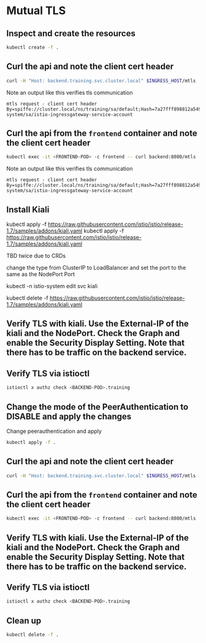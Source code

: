 # Mutual TLS

## Inspect and create the resources

```bash
kubectl create -f .
```

## Curl the api and note the client cert header

```bash
curl -H "Host: backend.training.svc.cluster.local" $INGRESS_HOST/mtls
```

Note an output like this verifies tls communication
```
mtls request - client cert header By=spiffe://cluster.local/ns/training/sa/default;Hash=7a27fff898812a54990ae99edd24346880a7c1614cf031077139f68ca571d0a9;Subject="";URI=spiffe://cluster.local/ns/istio-system/sa/istio-ingressgateway-service-account
```

## Curl the api from the `frontend` container and note the client cert header

```bash
kubectl exec -it <FRONTEND-POD> -c frontend -- curl backend:8080/mtls
```

Note an output like this verifies tls communication
```
mtls request - client cert header By=spiffe://cluster.local/ns/training/sa/default;Hash=7a27fff898812a54990ae99edd24346880a7c1614cf031077139f68ca571d0a9;Subject="";URI=spiffe://cluster.local/ns/istio-system/sa/istio-ingressgateway-service-account
```

## Install Kiali



kubectl apply -f https://raw.githubusercontent.com/istio/istio/release-1.7/samples/addons/kiali.yaml
kubectl apply -f https://raw.githubusercontent.com/istio/istio/release-1.7/samples/addons/kiali.yaml

TBD twice due to CRDs

 change the type from ClusterIP to LoadBalancer and set the port to the same as the NodePort Port

kubectl -n istio-system edit svc kiali 

kubectl delete -f https://raw.githubusercontent.com/istio/istio/release-1.7/samples/addons/kiali.yaml


## Verify TLS with kiali. Use the External-IP of the kiali and the NodePort. Check the Graph and enable the Security Display Setting. Note that there has to be traffic on the backend service.

## Verify TLS via istioctl

```bash
istioctl x authz check <BACKEND-POD>.training
```

## Change the mode of the PeerAuthentication to DISABLE and apply the changes

Change peerauthentication and apply

```bash
kubectl apply -f .
```

## Curl the api and note the client cert header

```bash
curl -H "Host: backend.training.svc.cluster.local" $INGRESS_HOST/mtls
```

## Curl the api from the `frontend` container and note the client cert header

```bash
kubectl exec -it <FRONTEND-POD> -c frontend -- curl backend:8080/mtls
```

## Verify TLS with kiali. Use the External-IP of the kiali and the NodePort. Check the Graph and enable the Security Display Setting. Note that there has to be traffic on the backend service.

## Verify TLS via istioctl

```bash
istioctl x authz check <BACKEND-POD>.training
```

## Clean up

```bash
kubectl delete -f .
```
